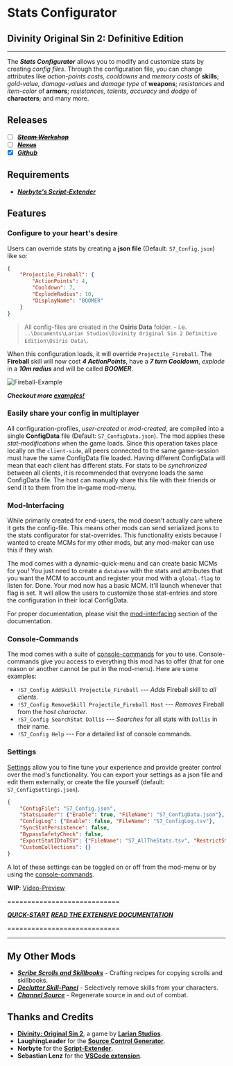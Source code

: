 # **Stats Configurator**

## Divinity Original Sin 2: Definitive Edition

----------

The ***Stats Configurator*** allows you to modify and customize stats by creating _config files_. Through the configuration file, you can change attributes like _action-points costs, cooldowns_ and _memory costs_ of **skills**; _gold-value, damage-values_ and _damage type_ of **weapons**; _resistances_ and _item-color_ of **armors**; _resistances, talents, accuracy_ and _dodge_ of **characters**; and many more.

## Releases

* [ ] ~~***[Steam Workshop](#SteamWorkshop)***~~
* [ ] ~~***[Nexus](#NexusMods)***~~
* [x] ***[Github](https://github.com/Shresht7/Stats-Configurator)***

## Requirements

* ***[Norbyte's Script-Extender](https://github.com/Norbyte/ositools)***

## Features

### Configure to your heart's desire

Users can override stats by creating a **json file** (Default: `S7_Config.json`) like so:

```json
{
    "Projectile_Fireball": {
        "ActionPoints": 4,
        "Cooldown": 7,
        "ExplodeRadius": 10,
        "DisplayName": "BOOMER"
    }
}
```

> All config-files are created in the **Osiris Data** folder. - i.e. `..\Documents\Larian Studios\Divinity Original Sin 2 Definitive Edition\Osiris Data\`.

When this configuration loads, it will override `Projectile_Fireball`. The **Fireball** skill will now cost ***4 ActionPoints***, have a ***7 turn Cooldown***, _explode_ in a ***10m radius*** and will be called ***BOOMER***.

![Fireball-Example](https://imgur.com/Vc3NkF8.png)

***Checkout more [examples!](Documentation/Examples.md)***

### Easily share your config in multiplayer

All configuration-profiles, _user-created_ or _mod-created_, are compiled into a single **ConfigData** file (Default: `S7_ConfigData.json`). The mod applies these _stat-modifications_ when the game loads. Since this operation takes place locally on the `client-side`, all peers connected to the same game-session must have the same ConfigData file loaded. Having different ConfigData will mean that each client has different stats. For stats to be _synchronized_ between all clients, it is recommended that everyone loads the same ConfigData file. The host can manually share this file with their friends or send it to them from the in-game mod-menu.

### Mod-Interfacing

While primarily created for end-users, the mod doesn't actually care where it gets the config-file. This means other mods can send serialized jsons to the stats configurator for stat-overrides. This functionality exists because I wanted to create MCMs for my other mods, but any mod-maker can use this if they wish.

The mod comes with a dynamic-quick-menu and can create basic MCMs for you! You just need to create a `database` with the stats and attributes that you want the MCM to account and register your mod with a `global-flag` to listen for. Done. Your mod now has a basic MCM. It'll launch whenever that flag is set. It will allow the users to customize those stat-entries and store the configuration in their local ConfigData.

For proper documentation, please visit the [mod-interfacing](Documentation/Extensive-Documentation.md#Mod-Interfacing) section of the documentation.

### Console-Commands

The mod comes with a suite of [console-commands](Documentation/Extensive-Documentation.md#Console-Commands) for you to use. Console-commands give you access to everything this mod has to offer (that for one reason or another cannot be put in the mod-menu). Here are some examples:

* `!S7_Config AddSkill Projectile_Fireball` --- _Adds_ Fireball skill to _all clients_.
* `!S7_Config RemoveSkill Projectile_Fireball Host` --- _Removes_ Fireball from the _host character_.
* `!S7_Config SearchStat Dallis` --- _Searches_ for all stats with `Dallis` in their name.
* `!S7_Config Help` --- For a detailed list of console commands.

### Settings

[Settings](Documentation/Extensive-Documentation.md#Settings) allow you to fine tune your experience and provide greater control over the mod's functionality. You can export your settings as a json file and edit them externally, or create the file yourself (default: `S7_ConfigSettings.json`).

```json
{
    "ConfigFile": "S7_Config.json",
    "StatsLoader": {"Enable": true, "FileName": "S7_ConfigData.json"},
    "ConfigLog": {"Enable": false, "FileName": "S7_ConfigLog.tsv"},
    "SyncStatPersistence": false,
    "BypassSafetyCheck": false,
    "ExportStatIDtoTSV": {"FileName": "S7_AllTheStats.tsv", "RestrictStatTypeTo": ""},
    "CustomCollections": {}
}
```

A lot of these settings can be toggled on or off from the mod-menu or by using the [console-commands](Documentation/Extensive-Documentation.md#Console-Commands).

**WIP**: [Video-Preview](https://youtu.be/gt-Dfrlh_1o?t=90)

============================

***[QUICK-START](Documentation/QuickStart.md)***
***[READ THE EXTENSIVE DOCUMENTATION](Documentation/Extensive-Documentation.md)***

============================

----------

## My Other Mods

* ***[Scribe Scrolls and Skillbooks](https://steamcommunity.com/sharedfiles/filedetails/?id=2012742114)*** - Crafting recipes for copying scrolls and skillbooks.
* ***[Declutter Skill-Panel](https://steamcommunity.com/sharedfiles/filedetails/?id=2049313850)*** - Selectively remove skills from your characters.
* ***[Channel Source](https://steamcommunity.com/sharedfiles/filedetails/?id=2028696492)*** - Regenerate source in and out of combat.

## Thanks and Credits

* **[Divinity: Original Sin 2](http://store.steampowered.com/app/435150/Divinity_Original_Sin_2/)**, a game by **[Larian Studios](http://larian.com/)**.
* **LaughingLeader** for the **[Source Control Generator](https://github.com/LaughingLeader/SourceControlGenerator)**.
* **Norbyte** for the **[Script-Extender](https://github.com/Norbyte/ositools)**.
* **Sebastian Lenz** for the **[VSCode extension](https://marketplace.visualstudio.com/items?itemName=sebastian-lenz.divinity-vscode)**.
